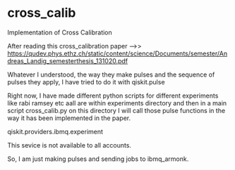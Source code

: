 # cross_calib
Implementation of Cross Calibration

After reading this cross_calibration paper -->> https://qudev.phys.ethz.ch/static/content/science/Documents/semester/Andreas_Landig_semesterthesis_131020.pdf

Whatever I understood, the way they make pulses and the sequence of pulses they apply, I have tried to do it with qiskit.pulse

Right now, I have made different python scripts for different experiments like rabi ramsey etc aall are within experiments directory and then in a main script cross_calib.py on this directory I will call those
pulse functions in the way it has been implemented in the paper.

qiskit.providers.ibmq.experiment

This sevice is not available to all accounts.

So, I am just making pulses and sending jobs to ibmq_armonk.
